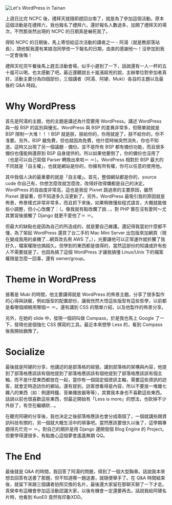 <!--
[date]: 2011-10-22
[title]: Let's WordPress in Tainan
[name]: lets-wordpress-in-tainan
[tag]: WordPress
-->

![Let's WordPress in Tainan][feature photo]

上週日比完 NCPC 後，禮拜天就隨即趕回台南了，就是為了參加這個活動。原本這個活動是在禮拜六，我也報名了禮拜六，還好報名人數過多，加開了禮拜天的場次，不然那突然出現的 NCPC 的日期真是嚇死我了。

得知 NCPC 的日期後，馬上寄信給這次活動的講者之一 - 阿湯（就是教部落站長），請他幫我還有某娘泡同學改一下報名的日期，由衷的感謝他～！沒參加到我一定會後悔！

禮拜天吃完午餐後馬上趕去活動會場，似乎小遲到了一下，話說還有一人一杯的五十嵐可以喝，也太感動了吧。最近還聽說五十嵐漲超兇的說，主辦單位對參加者真好。活動主要分為四個部份，三個講者（阿湯、阿硬、Muki）各自的主題以及最後的 Q&A 時段。

Why WordPress
==============

首先是阿湯的主題，他的主題是講述為什麼要用 WordPress。講述 WordPress 與一般 BSP 的區別與優劣。WordPress 與 BSP 的差異非常多，但簡單說就是 BSP 限制一大堆！！！BSP 就是朕，朕給你的，你用就是了，朕不給你的，你不准要。另外，BSP 雖免費，但也就因為免費，他什麼時候突然消失，你也不知道。這時又出現了另一個議題 - 備份。並不是所有 BSP 都有備份功能，而且很多備份也僅能夠還原到 BSP 自身提供的。所以如果他要倒了，你的備份也沒用了（也是可以自己寫個 Parser 轉換出來啦＝ ＝）。WordPress 相對於 BSP 最大的不同就是「自主權」，也就是網站是你的，你擁有所有權，你可以任意的使用他。

其中我個人決的最重要的就是「自主權」。首先，整個網站都是你的，source code 你自己有，你想怎麼改就怎麼改，改得好改得爛都是自己的決定。WordPress 的自由度非常高，這也是我從 Pixnet 跳過來的主要原因，雖然 Pixnet 還留著，但不知道多久沒更新了。另外，WordPress 最吸引我的原因就是佈景，佈景樣式非常非常多，而且抓下來後，如果稍微懂些程式語言，大概就能做些小調整，但小心改爛了：（。像我就有點改爛了說...，對 PHP 實在沒有愛阿～尤其實習後接觸了 Django 就更不愛他了＝ ＝。

但最大的缺點也是因為自己的所造成的，就是要自己維護。還記得我當初什麼都不懂，為了架起 WordPress 還買了台二手的 Mac Mini Server 出包版來加網頁（現在變成我用的桌機了...網頁改去用 AWS 了。），光要讓他可以正常運作就折騰了我好久，檔案權限也搞超久。但學到的東西都是值得的，當然這部份的知識或許有些人不需要就是了。也因為搞了這個 WordPress 才讓我搞懂 Linux/Unix 下的檔案權限是怎麼一回事，還有 owner/group。

Theme in WordPress
==================

接著是 Muki 的時間，他主要講得就是 WordPress 的佈景主題。分享了很多製作的心得與訣竅，例如版型的配置部份，讓我恍然大悟這些版型有這些哲學，以前都是看哪個順眼用哪個＝ ＝。還有講到 CSS 的簡單介紹，以及他製作的佈景分享。

另外，在她的 slide 中，發現一個詞叫做 Compass，於是我也馬上 Google 了一下，發現也是個強化 CSS 撰寫的工具。最近本來想學 Less 的，看到 Compass 後我開始猶豫了。

Socialize
=========

最後就是阿硬的分享，他講述的是部落格的經營。講到部落格的架構與內容，他提到了部落格應該該有個他提到了部落格應該該有個他提到了部落格應該該有個主軸，而不是什麼東西都放在一起，當你有一個固定個資訊主軸，需要這些資訊的訪客，就會定時造訪你的網站。還有提到，訪客想看得是內容，所以不要放一堆雜七雜八的東西（如：側邊時鐘、音樂播放器等等），其實我本身也不喜歡這些東西。話說以前也很喜歡這些東西，但最近開始有「Less is more」的想法，也砍掉不少外掛了，有空在繼續砍...。

在聽完阿硬的分享後，我也決定之後部落格應該也會分成兩個了，一個就講些跟資訊科技有關的，另一個就大概生活中的瑣事吧。當然應該要很久以後了，這學期專題得先忙完＝ ＝。對自己的期許是用 Django 還開發個 Blog Engine 的 Project。但要學得還很多，有點擔心這個夢會遙遙無期 QQ。

The End
=======

最後就是 Q&A 的時間，我回答了阿湯的問題，得到了一個大型胸章。話說我本來想去回答有送書了那題，但不知道哪一題送書，就隨便舉手了。在 Q&A 時間結束後，就留下來跟三個講者拍照交換的名片，最後還大家留在那聊天聊了一下才走。真榮幸有這機會參加這活動認識大家，以後有機會一定還要再去。話說我給阿硬名片時，他看到 KuoE0 竟然有印象XDD。

[feature photo]: http://i.minus.com/jHOeUxEX6VbGC.jpg